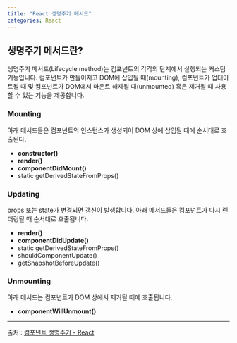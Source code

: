 ```yaml
---
title: "React 생명주기 메서드"
categories: React
---
```


## 생명주기 메서드란?

생명주기 메서드(Lifecycle method)는 컴포넌트의 각각의 단계에서 실행되는 커스텀 기능입니다. 컴포넌트가 만들어지고 DOM에 삽입될 때(mounting), 컴포넌트가 업데이트될 때 및 컴포넌트가 DOM에서 마운트 해제될 때(unmounted) 혹은 제거될 때 사용할 수 있는 기능을 제공합니다.

### Mounting

아래 메서드들은 컴포넌트의 인스턴스가 생성되어 DOM 상에 삽입될 때에 순서대로 호출된다.

- **constructor()**
- **render()**
- **componentDidMount()**
- static getDerivedStateFromProps()

### Updating

props 또는 state가 변경되면 갱신이 발생합니다. 아래 메서드들은 컴포넌트가 다시 렌더링될 때 순서대로 호출됩니다.

- **render()**
- **componentDidUpdate()**
- static getDerivedStateFromProps()
- shouldComponentUpdate()
- getSnapshotBeforeUpdate()

### Unmounting

아래 메서드는 컴포넌트가 DOM 상에서 제거될 때에 호출됩니다.

- **componentWillUnmount()**

---

출처 : [컴포넌트 생명주기 - React](https://ko.reactjs.org/docs/react-component.html#the-component-lifecycle)
